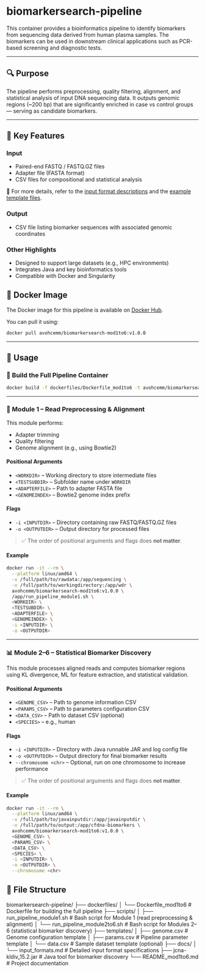 # biomarkersearch-pipeline

This container provides a bioinformatics pipeline to identify biomarkers from sequencing data derived from human plasma samples. The biomarkers can be used in downstream clinical applications such as PCR-based screening and diagnostic tests.

---

## 🔍 Purpose

The pipeline performs preprocessing, quality filtering, alignment, and statistical analysis of input DNA sequencing data. It outputs genomic regions (~200 bp) that are significantly enriched in case vs control groups — serving as candidate biomarkers.

---

## 🧪 Key Features

### **Input**
- Paired-end FASTQ / FASTQ.GZ files  
- Adapter file (FASTA format)  
- CSV files for compositional and statistical analysis  

📎 For more details, refer to the [input format descriptions](docs/input_formats.md) and the [example template files](templates).

### **Output**
- CSV file listing biomarker sequences with associated genomic coordinates

### **Other Highlights**
- Designed to support large datasets (e.g., HPC environments)  
- Integrates Java and key bioinformatics tools  
- Compatible with Docker and Singularity

## 🐳 Docker Image

The Docker image for this pipeline is available on [Docker Hub](https://hub.docker.com/r/avohcemm/biomarkersearch-mod1to6).

You can pull it using:

```bash
docker pull avohcemm/biomarkersearch-mod1to6:v1.0.0
```
---
## 🚀 Usage

### 🔧 Build the Full Pipeline Container

```bash
docker build -f dockerfiles/Dockerfile_mod1to6 -t avohcemm/biomarkersearch-mod1to6:v1.0.0 .
```
---

### 🧼 Module 1 – Read Preprocessing & Alignment

This module performs:

- Adapter trimming  
- Quality filtering  
- Genome alignment (e.g., using Bowtie2)

#### **Positional Arguments**
- `<WORKDIR>` – Working directory to store intermediate files  
- `<TESTSUBDIR>` – Subfolder name under `WORKDIR`  
- `<ADAPTERFILE>` – Path to adapter FASTA file  
- `<GENOMEINDEX>` – Bowtie2 genome index prefix  

#### **Flags**
- `-i <INPUTDIR>` – Directory containing raw FASTQ/FASTQ.GZ files  
- `-o <OUTPUTDIR>` – Output directory for processed files  

> ✅ The order of positional arguments and flags does **not matter**.

#### **Example**
```bash
docker run -it --rm \
  --platform linux/amd64 \
  -v /full/path/to/rawdata:/app/sequencing \
  -v /full/path/to/workingdirectory:/app/wdr \
  avohcemm/biomarkersearch-mod1to6:v1.0.0 \
  /app/run_pipeline_module1.sh \
  <WORKDIR> \
  <TESTSUBDIR> \
  <ADAPTERFILE> \
  <GENOMEINDEX> \
  -i <INPUTDIR> \
  -o <OUTPUTDIR>
```

---

### 📊 Module 2–6 – Statistical Biomarker Discovery

This module processes aligned reads and computes biomarker regions using KL divergence, ML for feature extraction, and statistical validation.

#### **Positional Arguments**
- `<GENOME_CSV>` – Path to genome information CSV  
- `<PARAMS_CSV>` – Path to parameters configuration CSV  
- `<DATA_CSV>` – Path to dataset CSV (optional)  
- `<SPECIES>` – e.g., human  

#### **Flags**
- `-i <INPUTDIR>` – Directory with Java runnable JAR and log config file  
- `-o <OUTPUTDIR>` – Output directory for final biomarker results  
- `--chromosome <chr>` – Optional, run on one chromosome to increase performance  

> ✅ The order of positional arguments and flags does **not matter**.

#### **Example**
```bash
docker run -it --rm \
  --platform linux/amd64 \
  -v /full/path/to/javainputdir:/app/javainputdir \
  -v /full/path/to/output:/app/cfdna-biomarkers \
  avohcemm/biomarkersearch-mod1to6:v1.0.0 \
  <GENOME_CSV> \
  <PARAMS_CSV> \
  <DATA_CSV> \
  <SPECIES> \
  -i <INPUTDIR> \
  -o <OUTPUTDIR> \
  --chromosome <chr>
```

## 📁 File Structure

biomarkersearch-pipeline/
├── dockerfiles/
│ └── Dockerfile_mod1to6 # Dockerfile for building the full pipeline
├── scripts/
│ ├── run_pipeline_module1.sh # Bash script for Module 1 (read preprocessing & alignment)
│ └── run_pipeline_module2to6.sh # Bash script for Modules 2–6 (statistical biomarker discovery)
├── templates/
│ ├── genome.csv # Genome configuration template
│ ├── params.csv # Pipeline parameter template
│ └── data.csv # Sample dataset template (optional)
├── docs/
│ └── input_formats.md # Detailed input format specifications
├── jcna-kldiv_15.2.jar # Java tool for biomarker discovery
└── README_mod1to6.md # Project documentation